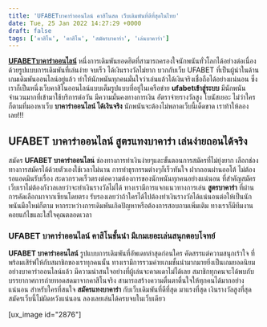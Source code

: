 ```yaml
---
title: 'UFABETบาคาร่าออนไลน์ คาสิโนสด เว็บเดิมพันที่ดีที่สุดในไทย'
date: Tue, 25 Jan 2022 14:27:29 +0000
draft: false
tags: ['คาสิโน', 'คาสิโน', 'สมัครบาคาร่า', 'เล่นบาคาร่า']
---
```


**[UFABETบาคาร่าออนไลน์](/archives/)** หนึ่งการเดิมพันยอดฮิตที่สามารถครองใจนักพนันทั่วโลกได้อย่างต่อเนื่อง ด้วยรูปแบบการเดิมพันที่เล่นง่าย จบเร็ว ได้เงินรางวัลไม่ยาก บวกกับเว็บ UFABET ที่เป็นผู้นำในด้านเกมเดิมพันออนไลน์อยู่แล้ว ทำให้นักพนันทุกคนมั่นใจว่าเล่นแล้วได้เงินจริงเชื่อถือได้อย่างแน่นอน ซึ่งเราก็เป็นหนึ่งเว็บคาสิโนออนไลน์แบบเต็มรูปแบบที่อยู่ในเครือข่าย **ufabetเข้าสู่ระบบ** มีนักพนันจำนวนมากที่เข้ามาใช้บริการต่อวัน มีความมั่นคงทางการเงิน อัตราจ่ายรางวัลสูง โบนัสเยอะ ไม่ว่าใครก็ตามที่มองหาเว็บ **บาคาร่าออนไลน์ ได้เงินจริง** นักพนันจะต้องไม่พลาดเว็บนี้เด็ดขาด เราท้าให้ลองเลย!!!

**UFABET บาคาร่าออนไลน์ สูตรแทงบาคาร่า เล่นง่ายถอนได้จริง**
-----------------------------------------------------------

สมัคร **UFABET บาคาร่าออนไลน**์ ช่องทางการทำเงินง่ายๆและขั้นตอนการสมัครที่ไม่ยุ่งยาก เลือกช่องทางการสมัครได้ด้วยตัวเองใช้เวลาไม่นาน การทำธุรกรรมต่างๆก็เร็วทันใจ ฝากถอนผ่านออโต้ ไม่ต้องรอแอดมินรับเรื่อง สะดวกรวดเร็วตรงต่อความต้องการของนักพนันทุกคนอย่างแน่นอน ที่สำคัญสมัครเว็บเราไม่ต้องกังวลเลยว่าจะทำเงินรางวัลไม่ได้ ทางเรามีการแจกแนวทางการเล่น **สูตรบาคาร่า** ที่ผ่านการคัดเลือกมาจากเซียนโดยตรง รับรองเลยว่าถ้าใครได้ไปต้องทำเงินรางวัลได้แน่นอนต่อให้เป็นนักพนันมือใหม่ก็ตาม หากระหว่างการเดิมพันเกิดปัญหาหรือต้องการสอบถามเพิ่มเติม ทางเราก็มีทีมงานคอยแก้ไขและใส่ใจคุณตลอดเวลา

### **UFABET บาคาร่าออนไลน์ คาสิโนชั้นนำ มีเกมเยอะเล่นสนุกตอบโจทย์**

**UFABET บาคาร่าออนไลน์** รูปแบบการเดิมพันที่อัพเดทล่าสุดก่อนใคร คัดสรรแต่ความสนุกเร้าใจ ที่พร้อมเสิร์ฟให้กับสมาชิกของเราทุกคนนั้น ทางเรามีการรวมค่ายเกมชั้นนำมากมายยิ่งเป็นเกมยอดนิยมอย่างบาคาร่าออนไลน์แล้ว มีความน่าสนใจอย่างที่ผู้เล่นจะคาดเดาไม่ได้เลย สมาชิกทุกคนจะได้พบกับบรรยากาศการถ่ายทอดสดมาจากคาสิโนจริง สามารถสร้างความตื่นตาตื่นใจให้ทุกคนได้มากอย่างแน่นอน สำหรับใครที่สนใจ **สมัครแทงบาคาร่า** กับเว็บเดิมพันที่ดีที่สุด มาแรงที่สุด เงินรางวัลสูงที่สุด สมัครเว็บนี้ไม่ผิดหวังแน่นอน ลองเลยเล่นได้ครบจบในเว็บเดียว

\[ux\_image id="2876"\]